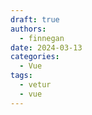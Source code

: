 ```yaml
---
draft: true
authors:
  - finnegan
date: 2024-03-13
categories:
  - Vue
tags:
  - vetur
  - vue
---
```

